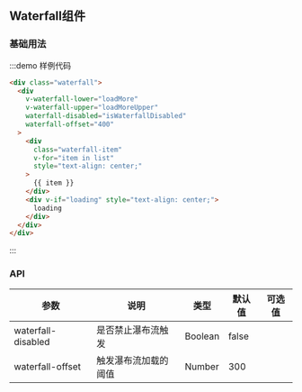 <script>
export default {
  data() {
    return {
      list: [1, 2, 3, 4, 5],
      loading: false,
      finished: false
    };
  },
  methods: {
    loadMore() {
      if (this.list.length >= 200) {
        this.finished = true;
        return;
      }

      this.loading = true;
      setTimeout(() => {
        let lastNumber = this.list[this.list.length - 1];
        for (let i = 0; i < 5; i ++) {
          lastNumber += 1;
          this.list.push(lastNumber);
        }
        this.loading = false;
      }, 2500);
    },
    loadMoreUpper() {
      if (this.list[0] < 0) return;
      this.list.unshift(-1);
    }
  },
  computed: {
    isWaterfallDisabled: function() {
      return this.loading || this.finished;
    }
  }
};
</script>
<style lang="css">
  .waterfall {
    height: 300px;
    overflow: scroll;
  }
  .waterfall-item {
    line-height: 20px;
    padding: 5px 0;
  }
</style>

## Waterfall组件

### 基础用法

:::demo 样例代码
```html
<div class="waterfall">
  <div
    v-waterfall-lower="loadMore"
    v-waterfall-upper="loadMoreUpper"
    waterfall-disabled="isWaterfallDisabled"
    waterfall-offset="400"
  >
    <div
      class="waterfall-item"
      v-for="item in list"
      style="text-align: center;"
    >
      {{ item }}
    </div>
    <div v-if="loading" style="text-align: center;">
      loading
    </div>
  </div>
</div>
```
:::

### API

| 参数       | 说明      | 类型       | 默认值       | 可选值       |
|-----------|-----------|-----------|-------------|-------------|
| waterfall-disabled | 是否禁止瀑布流触发 | Boolean  | false |  |
| waterfall-offset | 触发瀑布流加载的阈值 | Number  | 300 |   |

